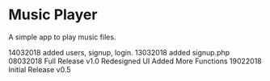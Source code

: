 # Music Player

A simple app to play music files.

14032018	added users, signup, login.
13032018	added signup.php
08032018	Full Release v1.0
			Redesigned UI
			Added More Functions
19022018	Initial Release v0.5
